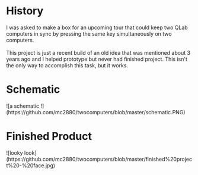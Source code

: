 <h1>History</h1>

I was asked to make a box for an upcoming tour that could keep two QLab computers in sync by pressing the same key simultaneously on two computers.
<br><BR>
This project is just a recent build of an old idea that was mentioned about 3 years ago and I helped prototype but never had  finished project. This isn't the only way to accomplish this task, but it works. 
  <h1>Schematic</h1>
![a schematic !](https://github.com/mc2880/twocomputers/blob/master/schematic.PNG)
  <h1>Finished Product</h1>
  ![looky look](https://github.com/mc2880/twocomputers/blob/master/finished%20project%20-%20face.jpg)
